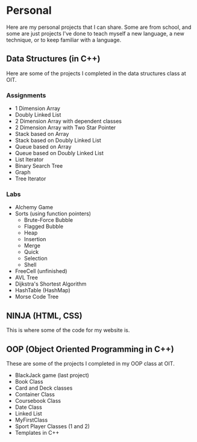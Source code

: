 # Personal
Here are my personal projects that I can share. Some are from school, and some are just projects I've done to teach myself a new language, a new technique, or to keep familiar with a language.

## Data Structures (in C++)
Here are some of the projects I completed in the data structures class at OIT.
### Assignments
* 1 Dimension Array
* Doubly Linked List
* 2 Dimension Array with dependent classes
* 2 Dimension Array with Two Star Pointer
* Stack based on Array
* Stack based on Doubly Linked List
* Queue based on Array
* Queue based on Doubly Linked List
* List Iterator
* Binary Search Tree
* Graph
* Tree Iterator
### Labs
* Alchemy Game
* Sorts (using function pointers)
  * Brute-Force Bubble
  * Flagged Bubble
  * Heap
  * Insertion
  * Merge
  * Quick
  * Selection
  * Shell
* FreeCell (unfinished)
* AVL Tree
* Dijkstra's Shortest Algorithm
* HashTable (HashMap)
* Morse Code Tree
 
## NINJA (HTML, CSS)
This is where some of the code for my website is.

## OOP (Object Oriented Programming in C++)
These are some of the projects I completed in my OOP class at OIT.
* BlackJack game (last project)
* Book Class
* Card and Deck classes
* Container Class
* Coursebook Class
* Date Class
* Linked List
* MyFirstClass
* Sport Player Classes (1 and 2)
* Templates in C++
